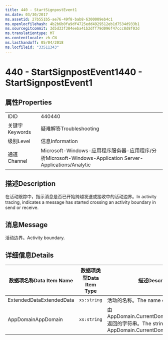```yaml
---
title: 440 - StartSignpostEvent1
ms.date: 03/30/2017
ms.assetid: 27b551b5-ae76-49f8-bab8-6300009eb4c1
ms.openlocfilehash: 4b2b6b0fa9df4725edd4929512eb1d7534d933b1
ms.sourcegitcommit: 3d5d33f384eeba41b2dff79d096f47ccc8d8f03d
ms.translationtype: MT
ms.contentlocale: zh-CN
ms.lasthandoff: 05/04/2018
ms.locfileid: "33511343"
---
```

# <a name="440---startsignpostevent1"></a><span data-ttu-id="9ea0a-102">440 - StartSignpostEvent1</span><span class="sxs-lookup"><span data-stu-id="9ea0a-102">440 - StartSignpostEvent1</span></span>
## <a name="properties"></a><span data-ttu-id="9ea0a-103">属性</span><span class="sxs-lookup"><span data-stu-id="9ea0a-103">Properties</span></span>  
  
|||  
|-|-|  
|<span data-ttu-id="9ea0a-104">ID</span><span class="sxs-lookup"><span data-stu-id="9ea0a-104">ID</span></span>|<span data-ttu-id="9ea0a-105">440</span><span class="sxs-lookup"><span data-stu-id="9ea0a-105">440</span></span>|  
|<span data-ttu-id="9ea0a-106">关键字</span><span class="sxs-lookup"><span data-stu-id="9ea0a-106">Keywords</span></span>|<span data-ttu-id="9ea0a-107">疑难解答</span><span class="sxs-lookup"><span data-stu-id="9ea0a-107">Troubleshooting</span></span>|  
|<span data-ttu-id="9ea0a-108">级别</span><span class="sxs-lookup"><span data-stu-id="9ea0a-108">Level</span></span>|<span data-ttu-id="9ea0a-109">信息</span><span class="sxs-lookup"><span data-stu-id="9ea0a-109">Information</span></span>|  
|<span data-ttu-id="9ea0a-110">通道</span><span class="sxs-lookup"><span data-stu-id="9ea0a-110">Channel</span></span>|<span data-ttu-id="9ea0a-111">Microsoft-Windows-应用程序服务器-应用程序/分析</span><span class="sxs-lookup"><span data-stu-id="9ea0a-111">Microsoft-Windows-Application Server-Applications/Analytic</span></span>|  
  
## <a name="description"></a><span data-ttu-id="9ea0a-112">描述</span><span class="sxs-lookup"><span data-stu-id="9ea0a-112">Description</span></span>  
 <span data-ttu-id="9ea0a-113">在活动跟踪中，指示消息是否已开始跨越发送或接收中的活动边界。</span><span class="sxs-lookup"><span data-stu-id="9ea0a-113">In activity tracing, indicates a message has started crossing an activity boundary in send or receive.</span></span>  
  
## <a name="message"></a><span data-ttu-id="9ea0a-114">消息</span><span class="sxs-lookup"><span data-stu-id="9ea0a-114">Message</span></span>  
 <span data-ttu-id="9ea0a-115">活动边界。</span><span class="sxs-lookup"><span data-stu-id="9ea0a-115">Activity boundary.</span></span>  
  
## <a name="details"></a><span data-ttu-id="9ea0a-116">详细信息</span><span class="sxs-lookup"><span data-stu-id="9ea0a-116">Details</span></span>  
  
|<span data-ttu-id="9ea0a-117">数据项名称</span><span class="sxs-lookup"><span data-stu-id="9ea0a-117">Data Item Name</span></span>|<span data-ttu-id="9ea0a-118">数据项类型</span><span class="sxs-lookup"><span data-stu-id="9ea0a-118">Data Item Type</span></span>|<span data-ttu-id="9ea0a-119">描述</span><span class="sxs-lookup"><span data-stu-id="9ea0a-119">Description</span></span>|  
|--------------------|--------------------|-----------------|  
|<span data-ttu-id="9ea0a-120">ExtendedData</span><span class="sxs-lookup"><span data-stu-id="9ea0a-120">ExtendedData</span></span>|`xs:string`|<span data-ttu-id="9ea0a-121">活动的名称。</span><span class="sxs-lookup"><span data-stu-id="9ea0a-121">The name of the activity.</span></span>|  
|<span data-ttu-id="9ea0a-122">AppDomain</span><span class="sxs-lookup"><span data-stu-id="9ea0a-122">AppDomain</span></span>|`xs:string`|<span data-ttu-id="9ea0a-123">由 AppDomain.CurrentDomain.FriendlyName 返回的字符串。</span><span class="sxs-lookup"><span data-stu-id="9ea0a-123">The string returned by AppDomain.CurrentDomain.FriendlyName.</span></span>|
